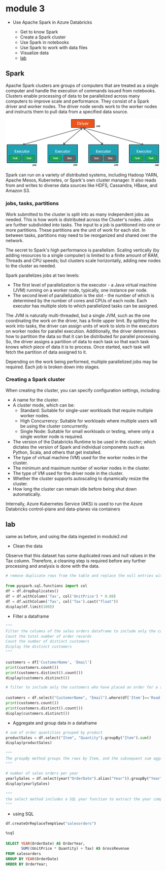 # module 3

* Use Apache Spark in Azure Databricks

  * Get to know Spark
  * Create a Spark cluster
  * Use Spark in notebooks
  * Use Spark to work with data files
  * Visualize data
  * [lab](https://microsoftlearning.github.io/mslearn-databricks/Instructions/Exercises/LA-03-Transform-data.html)

## Spark

Apache Spark clusters are groups of computers that are treated as a single computer and handle the execution of commands issued from notebooks. Clusters enable processing of data to be parallelized across many computers to improve scale and performance. They consist of a Spark driver and worker nodes. The driver node sends work to the worker nodes and instructs them to pull data from a specified data source.

![a](img/2025-01-20-15-57-35.png)

Spark can run on a variety of distributed systems, including Hadoop YARN, Apache Mesos, Kubernetes, or Spark's own cluster manager. It also reads from and writes to diverse data sources like HDFS, Cassandra, HBase, and Amazon S3.

### jobs, tasks, partitions

Work submitted to the cluster is split into as many independent jobs as needed. This is how work is distributed across the Cluster's nodes. Jobs are further subdivided into tasks. The input to a job is partitioned into one or more partitions. These partitions are the unit of work for each slot. In between tasks, partitions may need to be reorganized and shared over the network.

The secret to Spark's high performance is parallelism. Scaling vertically (by adding resources to a single computer) is limited to a finite amount of RAM, Threads and CPU speeds; but clusters scale horizontally, adding new nodes to the cluster as needed.

Spark parallelizes jobs at two levels:

* The first level of parallelization is the executor - a Java virtual machine (JVM) running on a worker node, typically, one instance per node.
* The second level of parallelization is the slot - the number of which is determined by the number of cores and CPUs of each node.
Each executor has multiple slots to which parallelized tasks can be assigned.

The JVM is naturally multi-threaded, but a single JVM, such as the one coordinating the work on the driver, has a finite upper limit. By splitting the work into tasks, the driver can assign units of work to slots in the executors on worker nodes for parallel execution. Additionally, the driver determines how to partition the data so that it can be distributed for parallel processing. So, the driver assigns a partition of data to each task so that each task knows which piece of data it is to process. Once started, each task will fetch the partition of data assigned to it.

Depending on the work being performed, multiple parallelized jobs may be required. Each job is broken down into stages.

### Creating a Spark cluster

When creating the cluster, you can specify configuration settings, including:

* A name for the cluster.
* A cluster mode, which can be:
  * Standard: Suitable for single-user workloads that require multiple worker nodes.
  * High Concurrency: Suitable for workloads where multiple users will be using the cluster concurrently.
  * Single Node: Suitable for small workloads or testing, where only a single worker node is required.
* The version of the Databricks Runtime to be used in the cluster; which dictates the version of Spark and individual components such as Python, Scala, and others that get installed.
* The type of virtual machine (VM) used for the worker nodes in the cluster.
* The minimum and maximum number of worker nodes in the cluster.
* The type of VM used for the driver node in the cluster.
* Whether the cluster supports autoscaling to dynamically resize the cluster.
* How long the cluster can remain idle before being shut down automatically.

Internally, Azure Kubernetes Service (AKS) is used to run the Azure Databricks control-plane and data-planes via containers

## lab

same as before, and using the data ingested in module2.md

* Clean the data

Observe that this dataset has some duplicated rows and null values in the Tax column. Therefore, a cleaning step is required before any further processing and analysis is done with the data.

```python
# remove duplicate rows from the table and replace the null entries with the correct values

from pyspark.sql.functions import col
df = df.dropDuplicates()
df = df.withColumn('Tax', col('UnitPrice') * 0.08)
df = df.withColumn('Tax', col('Tax').cast("float"))
display(df.limit(100))
```

* Filter a dataframe

```python
"""
Filter the columns of the sales orders dataframe to include only the customer name and email address.
Count the total number of order records
Count the number of distinct customers
Display the distinct customers
"""

customers = df['CustomerName', 'Email']
print(customers.count())
print(customers.distinct().count())
display(customers.distinct())
```

```python
# filter to include only the customers who have placed an order for a specific product 

customers = df.select("CustomerName", "Email").where(df['Item']=='Road-250 Red, 52')
print(customers.count())
print(customers.distinct().count())
display(customers.distinct())
```

* Aggregate and group data in a dataframe

```python
# sum of order quantities grouped by product
productSales = df.select("Item", "Quantity").groupBy("Item").sum()
display(productSales)

"""
The groupBy method groups the rows by Item, and the subsequent sum aggregate function is applied to all of the remaining numeric columns (in this case, Quantity)
"""
```

```python
# number of sales orders per year
yearlySales = df.select(year("OrderDate").alias("Year")).groupBy("Year").count().orderBy("Year")
display(yearlySales)

"""
the select method includes a SQL year function to extract the year component of the OrderDate field, and then an alias method is used to assign a column name to the extracted year value. The data is then grouped by the derived Year column and the count of rows in each group is calculated before finally the orderBy method is used to sort the resulting dataframe.
"""
```

* using SQL

```python
df.createOrReplaceTempView("salesorders")
```

```sql
%sql
    
SELECT YEAR(OrderDate) AS OrderYear,
       SUM((UnitPrice * Quantity) + Tax) AS GrossRevenue
FROM salesorders
GROUP BY YEAR(OrderDate)
ORDER BY OrderYear;
```
